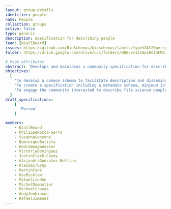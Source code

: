 ```yaml
---
layout: group-details
identifier: people
name: People
collection: groups
active: false
type: generic
description: Specification for describing people
lead: [NiallBeard]
issues: https://github.com/BioSchemas/bioschemas/labels/type%3A%20person
folder: https://drive.google.com/drive/u/1/folders/0B6crv12s8piRd1hFM2JUeS1wSEk

# Page attributes
abstract: 'Develops and maintains a community specification for describing life science people profiles.'
objectives:
  [
    'To develop a common schema to facilitate description and dissemination of life science people profiles as an extension of <a href="http://schema.org/">schema.org</a>.',
    'To create a specification including a metadata schema, minimum information guidelines, recommended vocabularies as well as documentation and examples about how to use the schema.',
    'To engage the community interested to describe file science people profiles to participate and shape the specification.'
  ]
draft_specifications:
    [
      'Person'
    ]

members:
    - NiallBeard
    - PhilippeRocca-Serra
    - SusannaSansone
    - DominiqueBatista
    - AndraWaagmeester
    - VictoriaDominguez
    - JustinClark-Casey
    - AlejandraGonzalez-Beltran
    - AlasdairGray
    - MartinCook
    - GosMicklem
    - MikaelLinden
    - MichelDumontier
    - MichaelCrusoe
    - AndyJenkinson
    - RafaelJimenez
---
```

